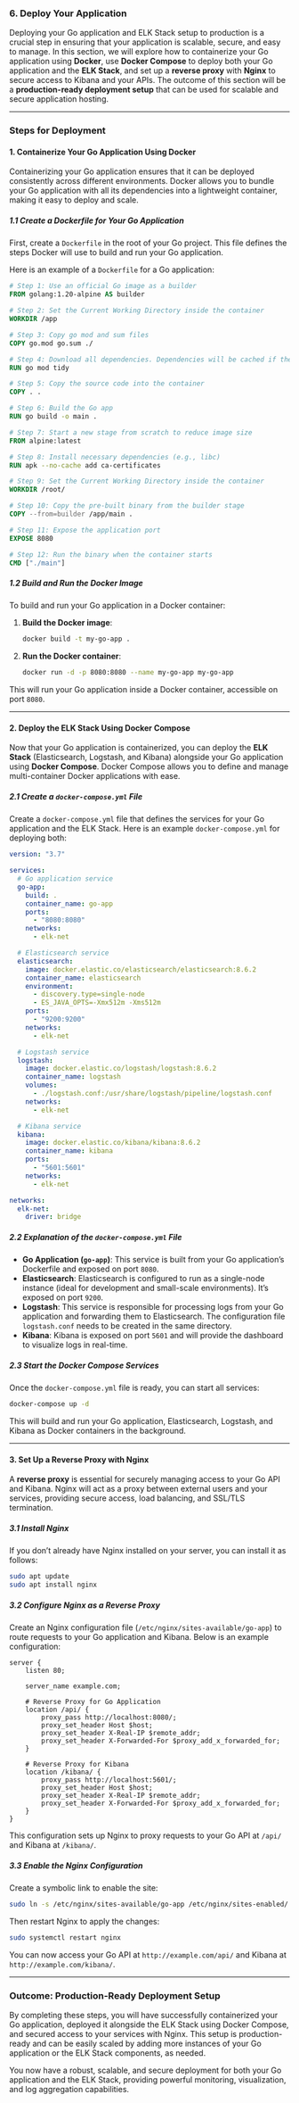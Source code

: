 ### **6. Deploy Your Application**

Deploying your Go application and ELK Stack setup to production is a crucial step in ensuring that your application is scalable, secure, and easy to manage. In this section, we will explore how to containerize your Go application using **Docker**, use **Docker Compose** to deploy both your Go application and the **ELK Stack**, and set up a **reverse proxy** with **Nginx** to secure access to Kibana and your APIs. The outcome of this section will be a **production-ready deployment setup** that can be used for scalable and secure application hosting.

---

### **Steps for Deployment**

#### **1. Containerize Your Go Application Using Docker**

Containerizing your Go application ensures that it can be deployed consistently across different environments. Docker allows you to bundle your Go application with all its dependencies into a lightweight container, making it easy to deploy and scale.

##### **1.1 Create a Dockerfile for Your Go Application**

First, create a `Dockerfile` in the root of your Go project. This file defines the steps Docker will use to build and run your Go application.

Here is an example of a `Dockerfile` for a Go application:

```dockerfile
# Step 1: Use an official Go image as a builder
FROM golang:1.20-alpine AS builder

# Step 2: Set the Current Working Directory inside the container
WORKDIR /app

# Step 3: Copy go mod and sum files
COPY go.mod go.sum ./

# Step 4: Download all dependencies. Dependencies will be cached if the go.mod and go.sum files are not changed
RUN go mod tidy

# Step 5: Copy the source code into the container
COPY . .

# Step 6: Build the Go app
RUN go build -o main .

# Step 7: Start a new stage from scratch to reduce image size
FROM alpine:latest

# Step 8: Install necessary dependencies (e.g., libc)
RUN apk --no-cache add ca-certificates

# Step 9: Set the Current Working Directory inside the container
WORKDIR /root/

# Step 10: Copy the pre-built binary from the builder stage
COPY --from=builder /app/main .

# Step 11: Expose the application port
EXPOSE 8080

# Step 12: Run the binary when the container starts
CMD ["./main"]
```

##### **1.2 Build and Run the Docker Image**

To build and run your Go application in a Docker container:

1. **Build the Docker image**:

   ```bash
   docker build -t my-go-app .
   ```

2. **Run the Docker container**:

   ```bash
   docker run -d -p 8080:8080 --name my-go-app my-go-app
   ```

This will run your Go application inside a Docker container, accessible on port `8080`.

---

#### **2. Deploy the ELK Stack Using Docker Compose**

Now that your Go application is containerized, you can deploy the **ELK Stack** (Elasticsearch, Logstash, and Kibana) alongside your Go application using **Docker Compose**. Docker Compose allows you to define and manage multi-container Docker applications with ease.

##### **2.1 Create a `docker-compose.yml` File**

Create a `docker-compose.yml` file that defines the services for your Go application and the ELK Stack. Here is an example `docker-compose.yml` for deploying both:

```yaml
version: "3.7"

services:
  # Go application service
  go-app:
    build: .
    container_name: go-app
    ports:
      - "8080:8080"
    networks:
      - elk-net

  # Elasticsearch service
  elasticsearch:
    image: docker.elastic.co/elasticsearch/elasticsearch:8.6.2
    container_name: elasticsearch
    environment:
      - discovery.type=single-node
      - ES_JAVA_OPTS=-Xmx512m -Xms512m
    ports:
      - "9200:9200"
    networks:
      - elk-net

  # Logstash service
  logstash:
    image: docker.elastic.co/logstash/logstash:8.6.2
    container_name: logstash
    volumes:
      - ./logstash.conf:/usr/share/logstash/pipeline/logstash.conf
    networks:
      - elk-net

  # Kibana service
  kibana:
    image: docker.elastic.co/kibana/kibana:8.6.2
    container_name: kibana
    ports:
      - "5601:5601"
    networks:
      - elk-net

networks:
  elk-net:
    driver: bridge
```

##### **2.2 Explanation of the `docker-compose.yml` File**

- **Go Application (`go-app`)**: This service is built from your Go application’s Dockerfile and exposed on port `8080`.
- **Elasticsearch**: Elasticsearch is configured to run as a single-node instance (ideal for development and small-scale environments). It’s exposed on port `9200`.
- **Logstash**: This service is responsible for processing logs from your Go application and forwarding them to Elasticsearch. The configuration file `logstash.conf` needs to be created in the same directory.
- **Kibana**: Kibana is exposed on port `5601` and will provide the dashboard to visualize logs in real-time.

##### **2.3 Start the Docker Compose Services**

Once the `docker-compose.yml` file is ready, you can start all services:

```bash
docker-compose up -d
```

This will build and run your Go application, Elasticsearch, Logstash, and Kibana as Docker containers in the background.

---

#### **3. Set Up a Reverse Proxy with Nginx**

A **reverse proxy** is essential for securely managing access to your Go API and Kibana. Nginx will act as a proxy between external users and your services, providing secure access, load balancing, and SSL/TLS termination.

##### **3.1 Install Nginx**

If you don’t already have Nginx installed on your server, you can install it as follows:

```bash
sudo apt update
sudo apt install nginx
```

##### **3.2 Configure Nginx as a Reverse Proxy**

Create an Nginx configuration file (`/etc/nginx/sites-available/go-app`) to route requests to your Go application and Kibana. Below is an example configuration:

```nginx
server {
    listen 80;

    server_name example.com;

    # Reverse Proxy for Go Application
    location /api/ {
        proxy_pass http://localhost:8080/;
        proxy_set_header Host $host;
        proxy_set_header X-Real-IP $remote_addr;
        proxy_set_header X-Forwarded-For $proxy_add_x_forwarded_for;
    }

    # Reverse Proxy for Kibana
    location /kibana/ {
        proxy_pass http://localhost:5601/;
        proxy_set_header Host $host;
        proxy_set_header X-Real-IP $remote_addr;
        proxy_set_header X-Forwarded-For $proxy_add_x_forwarded_for;
    }
}

```

This configuration sets up Nginx to proxy requests to your Go API at `/api/` and Kibana at `/kibana/`.

##### **3.3 Enable the Nginx Configuration**

Create a symbolic link to enable the site:

```bash
sudo ln -s /etc/nginx/sites-available/go-app /etc/nginx/sites-enabled/
```

Then restart Nginx to apply the changes:

```bash
sudo systemctl restart nginx
```

You can now access your Go API at `http://example.com/api/` and Kibana at `http://example.com/kibana/`.

---

### **Outcome: Production-Ready Deployment Setup**

By completing these steps, you will have successfully containerized your Go application, deployed it alongside the ELK Stack using Docker Compose, and secured access to your services with Nginx. This setup is production-ready and can be easily scaled by adding more instances of your Go application or the ELK Stack components, as needed.

You now have a robust, scalable, and secure deployment for both your Go application and the ELK Stack, providing powerful monitoring, visualization, and log aggregation capabilities.
